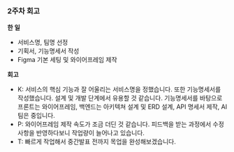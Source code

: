 ### 2주차 회고
**한 일**
- 서비스명, 팀명 선정
- 기획서, 기능명세서 작성
- Figma 기본 세팅 및 와이어프레임 제작

**회고**
- K: 서비스의 핵심 기능과 잘 어울리는 서비스명을 정했습니다. 또한 기능명세서를 작성했습니다. 설계 및 개발 단계에서 유용할 것 같습니다. 기능명세서를 바탕으로 프론트는 와이어프레임, 백엔드는 아키텍쳐 설계 및 ERD 설계, API 명세서 제작, AI팀은  중입니다.
- P: 와이어프레임 제작 속도가 조금 더딘 것 같습니다. 피드백을 받는 과정에서 수정사항을 반영하다보니 작업량이 늘어나고 있습니다.
- T: 빠르게 작업해서 중간발표 전까지 목업을 완성해보겠습니다.
